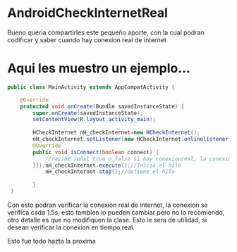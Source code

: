 # AndroidCheckInternetReal
Bueno queria compartirles este pequeño aporte, con la cual podran codificar y saber cuando hay conexion real de internet

# Aqui les muestro un ejemplo...
```java
public class MainActivity extends AppCompatActivity {

    @Override
    protected void onCreate(Bundle savedInstanceState) {
        super.onCreate(savedInstanceState);
        setContentView(R.layout.activity_main);
        
        HCheckInternet nH_checkInternet=new HCheckInternet();
        nH_checkInternet.setListener(new HCheckInternet.onlinelistener() {
        @Override
        public void isConnect(boolean connect) {
            //recibe señal true o false si hay conexionreal, la conexion se verifica cada 1,5s
        }});nH_checkInternet.execute();//Inicia el hilo
            nH_checkInternet.stop();//detiene el hilo
        
        }   
 }
```

Con esto podran verificar la conexion real de internet, la conexion se verifica cada 1.5s, esto tambien lo pueden cambiar pero no lo recomiendo, otro detalle es que no modifiquen la clase.
Esto le sera de utilidad, si desean verificar la conexion en tiempo real.

Esto fue todo hazta la proxima
